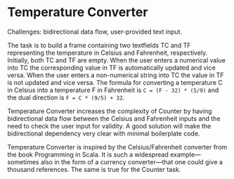 # Temperature Converter

Challenges: bidirectional data flow, user-provided text input.

The task is to build a frame containing two textfields TC and TF 
representing the temperature in Celsius and Fahrenheit, respectively. 
Initially, both TC and TF are empty. When the user enters a numerical 
value into TC the corresponding value in TF is automatically updated 
and vice versa. When the user enters a non-numerical string into TC 
the value in TF is not updated and vice versa. The formula for 
converting a temperature C in Celsius into a temperature F in 
Fahrenheit is `C = (F - 32) * (5/9)` and the dual direction is 
`F = C * (9/5) + 32`.

Temperature Converter increases the complexity of Counter by having
bidirectional data flow between the Celsius and Fahrenheit inputs 
and the need to check the user input for validity. A good solution 
will make the bidirectional dependency very clear with minimal 
boilerplate code.

Temperature Converter is inspired by the Celsius/Fahrenheit converter
from the book Programming in Scala. It is such a widespread 
example—sometimes also in the form of a currency converter—that one 
could give a thousand references. The same is true for the Counter task.